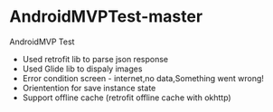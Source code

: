 # AndroidMVPTest-master

AndroidMVP Test
- Used retrofit lib to parse json response
- Used Glide lib to dispaly images
- Error condition screen - internet,no data,Something went wrong!
- Orientention for save instance state
- Support offline cache (retrofit offline cache with okhttp)

